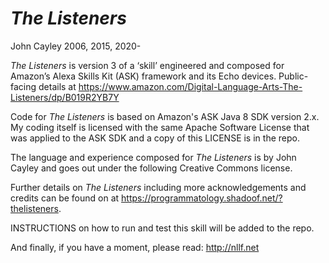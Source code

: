 # _The Listeners_
John Cayley 2006, 2015, 2020-

_The Listeners_ is version 3 of a ‘skill’ engineered and composed for Amazon’s Alexa Skills Kit (ASK) framework and its Echo devices. Public-facing details at https://www.amazon.com/Digital-Language-Arts-The-Listeners/dp/B019R2YB7Y

Code for _The Listeners_ is based on Amazon's ASK Java 8 SDK version 2.x. My coding itself is licensed with the same Apache Software License that was applied to the ASK SDK and a copy of this LICENSE is in the repo.

The language and experience composed for _The Listeners_ is by John Cayley and goes out under the following Creative Commons license.

Further details on _The Listeners_ including more acknowledgements and credits can be found on at https://programmatology.shadoof.net/?thelisteners.

INSTRUCTIONS on how to run and test this skill will be added to the repo.

And finally, if you have a moment, please read: http://nllf.net
